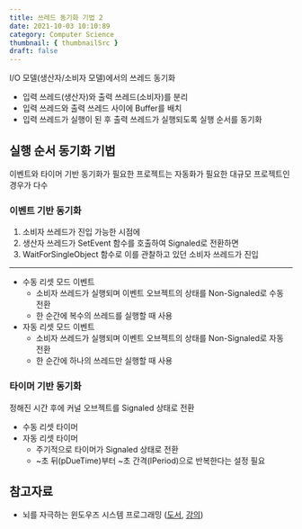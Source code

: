 ```yaml
---
title: 쓰레드 동기화 기법 2
date: 2021-10-03 10:10:89
category: Computer Science
thumbnail: { thumbnailSrc }
draft: false
---
```


I/O 모델(생산자/소비자 모델)에서의 쓰레드 동기화

- 입력 쓰레드(생산자)와 출력 쓰레드(소비자)를 분리
- 입력 쓰레드와 출력 쓰레드 사이에 Buffer를 배치
- 입력 쓰레드가 실행이 된 후 출력 쓰레드가 실행되도록 실행 순서를 동기화

## 실행 순서 동기화 기법

이벤트와 타이머 기반 동기화가 필요한 프로젝트는 자동화가 필요한 대규모 프로젝트인 경우가 다수

### 이벤트 기반 동기화

1. 소비자 쓰레드가 진입 가능한 시점에
2. 생산자 쓰레드가 SetEvent 함수를 호출하여 Signaled로 전환하면 
3. WaitForSingleObject 함수로 이를 관찰하고 있던 소비자 쓰레드가 진입

---

- 수동 리셋 모드 이벤트
    - 소비자 쓰레드가 실행되며 이벤트 오브젝트의 상태를 Non-Signaled로 수동 전환
    - 한 순간에 복수의 쓰레드를 실행할 때 사용
- 자동 리셋 모드 이벤트
    - 소비자 쓰레드가 실행되며 이벤트 오브젝트의 상태를 Non-Signaled로 자동 전환
    - 한 순간에 하나의 쓰레드만 실행할 때 사용

### 타이머 기반 동기화

정해진 시간 후에 커널 오브젝트를 Signaled 상태로 전환

- 수동 리셋 타이머
- 자동 리셋 타이머
    - 주기적으로 타이머가 Signaled 상태로 전환
    - ~초 뒤(pDueTime)부터 ~초 간격(lPeriod)으로 반복한다는 설정 필요

## 참고자료

- 뇌를 자극하는 윈도우즈 시스템 프로그래밍 ([도서](http://www.kyobobook.co.kr/product/detailViewKor.laf?ejkGb=KOR&mallGb=KOR&barcode=9788979144611&orderClick=LEa&Kc=), [강의](https://www.inflearn.com/course/%EC%8B%9C%EC%8A%A4%ED%85%9C-%ED%94%84%EB%A1%9C%EA%B7%B8%EB%9E%98%EB%B0%8D))